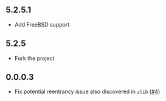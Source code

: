 ## 5.2.5.1

* Add FreeBSD support

## 5.2.5

* Fork the project

## 0.0.0.3

* Fix potential reentrancy issue also discovered in `zlib` ([#4](https://github.com/hvr/lzma/issues/4))

